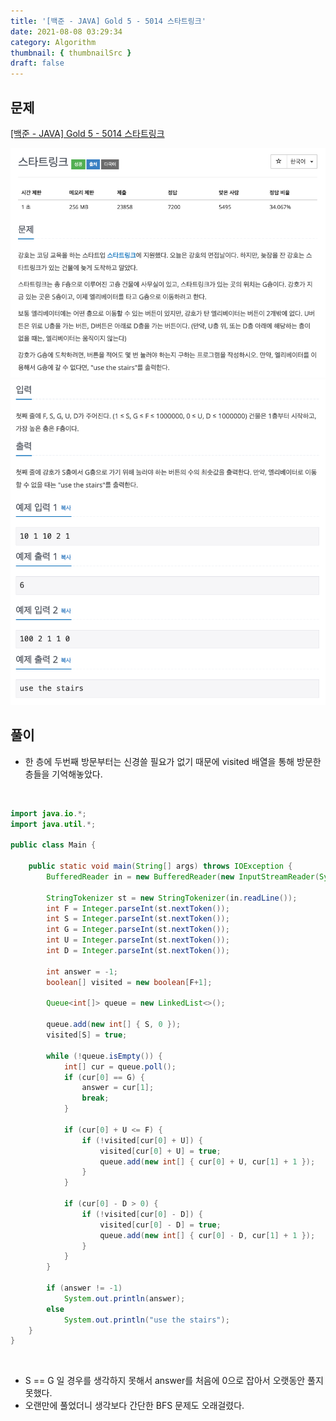 ```yaml
---
title: '[백준 - JAVA] Gold 5 - 5014 스타트링크'
date: 2021-08-08 03:29:34
category: Algorithm
thumbnail: { thumbnailSrc }
draft: false
---
```


## 문제

[[백준 - JAVA] Gold 5 - 5014 스타트링크](https://www.acmicpc.net/problem/5014)

![](./images/boj_5014_m.png)
![](./images/boj_5014_2.png)

## 풀이

- 한 층에 두번째 방문부터는 신경쓸 필요가 없기 때문에 visited 배열을 통해 방문한 층들을 기억해놓았다.

<br/>

```java
import java.io.*;
import java.util.*;

public class Main {

	public static void main(String[] args) throws IOException {
		BufferedReader in = new BufferedReader(new InputStreamReader(System.in));

		StringTokenizer st = new StringTokenizer(in.readLine());
		int F = Integer.parseInt(st.nextToken());
		int S = Integer.parseInt(st.nextToken());
		int G = Integer.parseInt(st.nextToken());
		int U = Integer.parseInt(st.nextToken());
		int D = Integer.parseInt(st.nextToken());

		int answer = -1;
		boolean[] visited = new boolean[F+1];

		Queue<int[]> queue = new LinkedList<>();

		queue.add(new int[] { S, 0 });
		visited[S] = true;

		while (!queue.isEmpty()) {
			int[] cur = queue.poll();
			if (cur[0] == G) {
				answer = cur[1];
				break;
			}

			if (cur[0] + U <= F) {
				if (!visited[cur[0] + U]) {
					visited[cur[0] + U] = true;
					queue.add(new int[] { cur[0] + U, cur[1] + 1 });
				}
			}

			if (cur[0] - D > 0) {
				if (!visited[cur[0] - D]) {
					visited[cur[0] - D] = true;
					queue.add(new int[] { cur[0] - D, cur[1] + 1 });
				}
			}
		}

		if (answer != -1)
			System.out.println(answer);
		else
			System.out.println("use the stairs");
	}
}
```

<br/>

- S == G 일 경우를 생각하지 못해서 answer를 처음에 0으로 잡아서 오랫동안 풀지 못했다.
- 오랜만에 풀었더니 생각보다 간단한 BFS 문제도 오래걸렸다.
